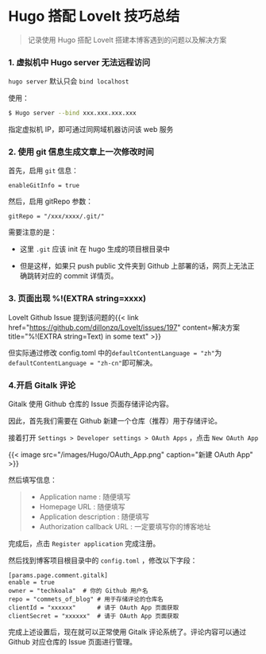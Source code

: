 # Hugo 搭配 LoveIt 技巧总结


> 记录使用 Hugo 搭配 LoveIt 搭建本博客遇到的问题以及解决方案

<!--more-->

### 1. 虚拟机中 Hugo server 无法远程访问

`hugo server` 默认只会 `bind localhost`

使用：

```bash
$ Hugo server --bind xxx.xxx.xxx.xxx
```

指定虚拟机 IP，即可通过同网域机器访问该 web 服务

### 2. 使用 git 信息生成文章上一次修改时间

首先，启用 `git` 信息：

```
enableGitInfo = true
```

然后，启用 gitRepo 参数：

```
gitRepo = "/xxx/xxxx/.git/"
```

需要注意的是：

- 这里 `.git` 应该 init 在 hugo 生成的项目根目录中

- 但是这样，如果只 push public 文件夹到 Github 上部署的话，网页上无法正确跳转对应的 commit 详情页。

### 3. 页面出现 %!(EXTRA string=xxxx)

LoveIt Github Issue 提到该问题的{{< link href="https://github.com/dillonzq/LoveIt/issues/197" content=解决方案 title="%!(EXTRA string=Text) in some text" >}}

但实际通过修改 config.toml 中的`defaultContentLanguage = "zh"`为`defaultContentLanguage = "zh-cn"`即可解决。

### 4.开启 Gitalk 评论

Gitalk 使用 Github 仓库的 Issue 页面存储评论内容。

因此，首先我们需要在 Github 新建一个仓库（推荐）用于存储评论。

接着打开 `Settings > Developer settings > OAuth Apps` ，点击 `New OAuth App`

{{< image src="/images/Hugo/OAuth_App.png" caption="新建 OAuth App" >}} 

然后填写信息：

> - Application name : 随便填写
> - Homepage URL     : 随便填写
> - Application description : 随便填写
> - Authorization callback URL : 一定要填写你的博客地址

完成后，点击 `Register application` 完成注册。

然后找到博客项目根目录中的 `config.toml` ，修改以下字段：

```
[params.page.comment.gitalk]
enable = true
owner = "techkoala"  # 你的 Github 用户名
repo = "commets_of_blog" # 用于存储评论的仓库名
clientId = "xxxxxx"      # 请于 OAuth App 页面获取
clientSecret = "xxxxxx"  # 请于 OAuth App 页面获取
```

完成上述设置后，现在就可以正常使用 Gitalk 评论系统了。评论内容可以通过 Github 对应仓库的 Issue 页面进行管理。

